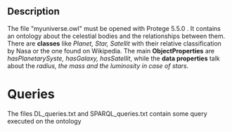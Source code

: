 ## Description
The file "myuniverse.owl" must be opened with Protege 5.5.0 .
It contains an ontology about the celestial bodies and the relationships between them.
There are __classes__ like _Planet, Star, Satellit_ with their relative classification by Nasa or the one found on Wikipedia.
The main __ObjectProperties__ are _hasPlanetarySyste, hasGalaxy, hasSatellit_, while the __data properties__ talk about the _radius, the mass and the luminosity in case of stars_.

# Queries
The files DL_queries.txt and SPARQL_queries.txt contain some query executed on the ontology
